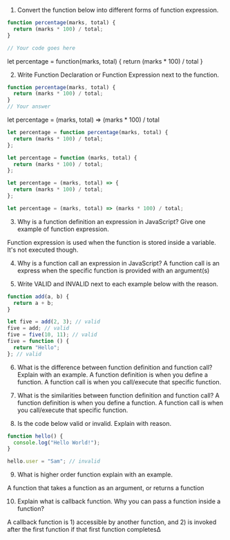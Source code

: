 1. Convert the function below into different forms of function expression.

```js
function percentage(marks, total) {
  return (marks * 100) / total;
}

// Your code goes here
```

let percentage = function(marks, total) {
return (marks \* 100) / total
}

2. Write Function Declaration or Function Expression next to the function.

```js
function percentage(marks, total) {
  return (marks * 100) / total;
}
// Your answer
```

let percentage = (marks, total) => (marks \* 100) / total

```js
let percentage = function percentage(marks, total) {
  return (marks * 100) / total;
};
```

```js
let percentage = function (marks, total) {
  return (marks * 100) / total;
};
```

```js
let percentage = (marks, total) => {
  return (marks * 100) / total;
};
```

```js
let percentage = (marks, total) => (marks * 100) / total;
```

3. Why is a function definition an expression in JavaScript? Give one example of function expression.

Function expression is used when the function is stored inside a variable. It's not executed though.

4. Why is a function call an expression in JavaScript?
   A function call is an express when the specific function is provided with an argument(s)

5. Write VALID and INVALID next to each example below with the reason.

```js
function add(a, b) {
  return a + b;
}

let five = add(2, 3); // valid
five = add; // valid
five = five(10, 11); // valid
five = function () {
  return "Hello";
}; // valid
```

6. What is the difference between function definition and function call? Explain with an example.
   A function definition is when you define a function. A function call is when you call/execute that specific function.

7. What is the similarities between function definition and function call?
   A function definition is when you define a function. A function call is when you call/execute that specific function.

8. Is the code below valid or invalid. Explain with reason.

```js
function hello() {
  console.log("Hello World!");
}

hello.user = "Sam"; // invalid
```

9. What is higher order function explain with an example.

A function that takes a function as an argument, or returns a function

10. Explain what is callback function. Why you can pass a function inside a function?

A callback function is 1) accessible by another function, and 2) is invoked after the first function if that first function completes∆
